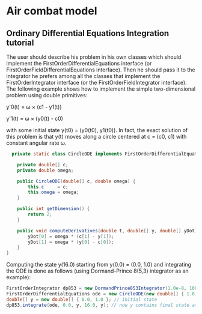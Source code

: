 # Air combat model
## Ordinary Differential Equations Integration tutorial
The user should describe his problem in his own classes which should implement the FirstOrderDifferentialEquations interface (or FirstOrderFieldDifferentialEquations interface). Then he should pass it to the integrator he prefers among all the classes that implement the FirstOrderIntegrator interface (or the FirstOrderFieldIntegrator interface). The following example shows how to implement the simple two-dimensional problem using double primitives:

y'0(t) = ω × (c1 - y1(t))

y'1(t) = ω × (y0(t) - c0)

with some initial state y(t0) = (y0(t0), y1(t0)). In fact, the exact solution of this problem is that y(t) moves along a circle centered at c = (c0, c1) with constant angular rate ω.

```Java
  private static class CircleODE implements FirstOrderDifferentialEquations {

    private double[] c;
    private double omega;

    public CircleODE(double[] c, double omega) {
        this.c     = c;
        this.omega = omega;
    }

    public int getDimension() {
        return 2;
    }

    public void computeDerivatives(double t, double[] y, double[] yDot) {
        yDot[0] = omega * (c[1] - y[1]);
        yDot[1] = omega * (y[0] - c[0]);
    }
}
```

Computing the state y(16.0) starting from y(0.0) = (0.0, 1.0) and integrating the ODE is done as follows (using Dormand-Prince 8(5,3) integrator as an example):

```Java
FirstOrderIntegrator dp853 = new DormandPrince853Integrator(1.0e-8, 100.0, 1.0e-10, 1.0e-10);
FirstOrderDifferentialEquations ode = new CircleODE(new double[] { 1.0, 1.0 }, 0.1);
double[] y = new double[] { 0.0, 1.0 }; // initial state
dp853.integrate(ode, 0.0, y, 16.0, y); // now y contains final state at time t=16.0
```

